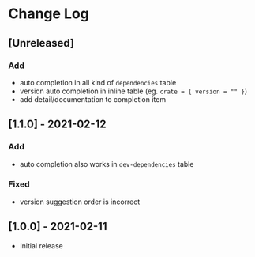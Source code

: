 # Change Log

## [Unreleased]
### Add
- auto completion in all kind of `dependencies` table
- version auto completion in inline table (eg. `crate = { version = "" }`)
- add detail/documentation to completion item

## [1.1.0] - 2021-02-12

### Add
- auto completion also works in `dev-dependencies` table

### Fixed
- version suggestion order is incorrect

## [1.0.0] - 2021-02-11
- Initial release